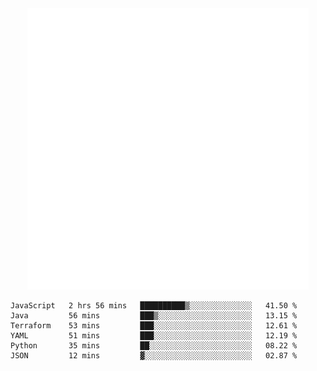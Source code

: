 <div align="center">
    <a href="https://konst.fish">
        <img src="https://raw.githubusercontent.com/konstfish/konstfish/master/fish.svg" alt="Logo" width="450"/>
    </a>
</div>

<!--START_SECTION:waka-->

```text
JavaScript   2 hrs 56 mins   ██████████▒░░░░░░░░░░░░░░   41.50 %
Java         56 mins         ███▒░░░░░░░░░░░░░░░░░░░░░   13.15 %
Terraform    53 mins         ███░░░░░░░░░░░░░░░░░░░░░░   12.61 %
YAML         51 mins         ███░░░░░░░░░░░░░░░░░░░░░░   12.19 %
Python       35 mins         ██░░░░░░░░░░░░░░░░░░░░░░░   08.22 %
JSON         12 mins         ▓░░░░░░░░░░░░░░░░░░░░░░░░   02.87 %
```

<!--END_SECTION:waka-->
